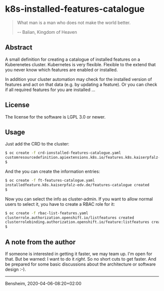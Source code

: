 # k8s-installed-features-catalogue

> What man is a man who does not make the world better.
>
> -- Balian, Kingdom of Heaven

## Abstract
A small definition for creating a catalogue of installed features on a
Kuberenetes cluster. Kubernetes is very flexible. Flexible to the extend that
you never know which features are enabled or installed.

In addition your cluster automation may check for the installed version of
features and act on that data (e.g. by updating a feature). Or you can check if
all required features for you are installed ...


## License
The license for the software is LGPL 3.0 or newer. 

## Usage
Just add the CRD to the cluster:

```bash
$ oc create -f crd-ionstalled-features-catalogue.yaml
customresourcedefinition.apiextensions.k8s.io/features.k8s.kaiserpfalz-edv.de created
$ 
```

And the you can create the information entries:
```bash
$ oc create -f ft-features-catalogue.yaml
installedfeature.k8s.kaiserpfalz-edv.de/features-catalogue created
$ 
```

Now you can select the info as cluster-admin. If you want to allow normal users to select it, you have to create a RBAC 
role for it:

```bash
$ oc create -f rbac-list-features.yaml 
clusterrole.authorization.openshift.io/listfeatures created
clusterrolebinding.authorization.openshift.io/feature:listfeatures created
$
```

## A note from the author
If someone is interested in getting it faster, we may team up. I'm open for that. But be warned: I want to do it 
_right_. So no short cuts to get faster. And be prepared for some basic discussions about the architecture or software 
design :-).

---
Bensheim, 2020-04-06-08:20+02:00
